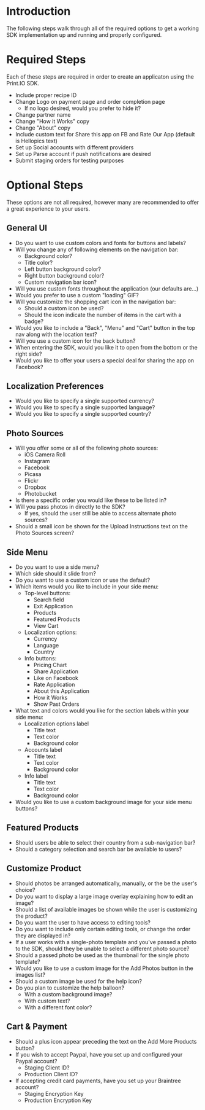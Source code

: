 # Introduction

The following steps walk through all of the required options to get a working SDK implementation up and running and properly configured.

# Required Steps

Each of these steps are required in order to create an applicaton using the Print.IO SDK.

- Include proper recipe ID
- Change Logo on payment page and order completion page
    - If no logo desired, would you prefer to hide it?
- Change partner name
- Change "How it Works" copy
- Change "About" copy
- Include custom text for Share this app on FB and Rate Our App (default is Hellopics text)
- Set up Social accounts with different providers
- Set up Parse account if push notifications are desired
- Submit staging orders for testing purposes

# Optional Steps

These options are not all required, however many are recommended to offer a great experience to your users.

## General UI

- Do you want to use custom colors and fonts for buttons and labels?
- Will you change any of following elements on the navigation bar:
    - Background color?
    - Title color?
    - Left button background color?
    - Right button background color?
    - Custom navigation bar icon?
- Will you use custom fonts throughout the application (our defaults are...)
- Would you prefer to use a custom "loading" GIF?
- Will you customize the shopping cart icon in the navigation bar:
     - Should a custom icon be used?
     - Should the icon indicate the number of items in the cart with a badge?
- Would you like to include a "Back", "Menu" and "Cart" button in the top nav along with the location text?
- Will you use a custom icon for the back button?
- When entering the SDK, would you like it to open from the bottom or the right side?
- Would you like to offer your users a special deal for sharing the app on Facebook?

## Localization Preferences

- Would you like to specify a single supported currency?
- Would you like to specify a single supported language?
- Would you like to specify a single supported country?

## Photo Sources

- Will you offer some or all of the following photo sources:
    - iOS Camera Roll
    - Instagram
    - Facebook
    - Picasa
    - Flickr
    - Dropbox
    - Photobucket
- Is there a specific order you would like these to be listed in?
- Will you pass photos in directly to the SDK?
    - If yes, should the user still be able to access alternate photo sources?
- Should a small icon be shown for the Upload Instructions text on the Photo Sources screen?

## Side Menu

- Do you want to use a side menu?
- Which side should it slide from?
- Do you want to use a custom icon or use the default?
- Which items would you like to include in your side menu:
    - Top-level buttons:
        - Search field
        - Exit Application
        - Products
        - Featured Products
        - View Cart
    - Localization options:
        - Currency
        - Language
        - Country
    - Info buttons:
        - Pricing Chart
        - Share Application
        - Like on Facebook
        - Rate Application
        - About this Application
        - How it Works
        - Show Past Orders
- What text and colors would you like for the section labels within your side menu:
    - Localization options label
        - Title text
        - Text color
        - Background color
    - Accounts label
        - Title text
        - Text color
        - Background color
    - Info label
        - Title text
        - Text color
        - Background color
- Would you like to use a custom background image for your side menu buttons?

## Featured Products

- Should users be able to select their country from a sub-navigation bar?
- Should a category selection and search bar be available to users?

## Customize Product

- Should photos be arranged automatically, manually, or the be the user's choice?
- Do you want to display a large image overlay explaining how to edit an image?
- Should a list of available images be shown while the user is customizing the product?
- Do you want the user to have access to editing tools?
- Do you want to include only certain editing tools, or change the order they are displayed in?
- If a user works with a single-photo template and you've passed a photo to the SDK, should they be unable to select a different photo source?
- Should a passed photo be used as the thumbnail for the single photo template?
- Would you like to use a custom image for the Add Photos button in the images list?
- Should a custom image be used for the help icon?
- Do you plan to customize the help balloon?
    - With a custom background image?
    - With custom text?
    - With a different font color?

## Cart & Payment

- Should a plus icon appear preceding the text on the Add More Products button?
- If you wish to accept Paypal, have you set up and configured your Paypal account?
    - Staging Client ID?
    - Production Client ID?
- If accepting credit card payments, have you set up your Braintree account?
    - Staging Encryption Key
    - Production Encryption Key
